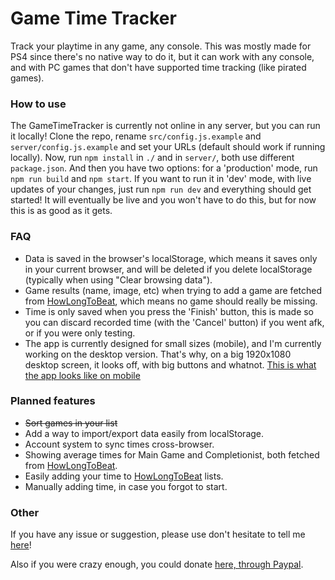 # Game Time Tracker

Track your playtime in any game, any console. This was mostly made for PS4 since there's no native way to do it, but it can work with any console, and with PC games that don't have supported time tracking (like pirated games).

### How to use

The GameTimeTracker is currently not online in any server, but you can run it locally!
Clone the repo, rename `src/config.js.example` and `server/config.js.example` and set your URLs (default should work if running locally). Now, run `npm install` in `./` and in `server/`, both use different `package.json`. And then you have two options: for a 'production' mode, run `npm run build` and `npm start`. If you want to run it in 'dev' mode, with live updates of your changes, just run `npm run dev` and everything should get started!
It will eventually be live and you won't have to do this, but for now this is as good as it gets.

### FAQ

-   Data is saved in the browser's localStorage, which means it saves only in your current browser, and will be deleted if you delete localStorage (typically when using "Clear browsing data").
-   Game results (name, image, etc) when trying to add a game are fetched from [HowLongToBeat](https://howlongtobeat.com), which means no game should really be missing.
-   Time is only saved when you press the 'Finish' button, this is made so you can discard recorded time (with the 'Cancel' button) if you went afk, or if you were only testing.
-   The app is currently designed for small sizes (mobile), and I'm currently working on the desktop version. That's why, on a big 1920x1080 desktop screen, it looks off, with big buttons and whatnot. [This is what the app looks like on mobile](https://i.imgur.com/5UrH0oC.png)

### Planned features

-   ~~Sort games in your list~~
-   Add a way to import/export data easily from localStorage.
-   Account system to sync times cross-browser.
-   Showing average times for Main Game and Completionist, both fetched from [HowLongToBeat](https://howlongtobeat.com).
-   Easily adding your time to [HowLongToBeat](https://howlongtobeat.com) lists.
-   Manually adding time, in case you forgot to start.

### Other

If you have any issue or suggestion, please use don't hesitate to tell me [here](https://github.com/mll-Kerberos/game-time-tracker/issues)!

Also if you were crazy enough, you could donate [here, through Paypal](https://www.paypal.me/Kashbel).

###
